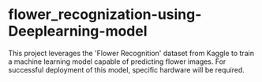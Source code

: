 # flower_recognization-using-Deeplearning-model
This project leverages the 'Flower Recognition' dataset from Kaggle to train a machine learning model capable of predicting flower images. For successful deployment of this model, specific hardware will be required.
